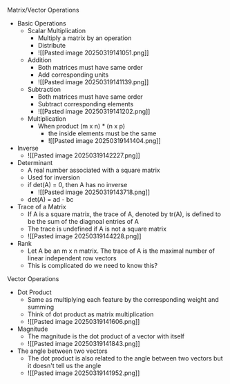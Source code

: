 Matrix/Vector Operations 
- Basic Operations 
	- Scalar Multiplication 
		- Multiply a matrix by an operation 
		- Distribute 
		- ![[Pasted image 20250319141051.png]]
	- Addition 
		- Both matrices must have same order 
		- Add corresponding units 
		- ![[Pasted image 20250319141139.png]]
	- Subtraction 
		- Both matrices must have same order
		- Subtract corresponding elements 
		- ![[Pasted image 20250319141202.png]]
	- Multiplication
		- When product (m x n) * (n x p)
			- the inside elements must be the same 
			- ![[Pasted image 20250319141404.png]]
- Inverse
	- ![[Pasted image 20250319142227.png]]
- Determinant 
	- A real number associated with a square matrix 
	- Used for inversion 
	- if det(A) = 0, then A has no inverse 
		- ![[Pasted image 20250319143718.png]]
	- det(A) = ad - bc
- Trace of a Matrix 
	- If A is a square matrix, the trace of A, denoted by tr(A), is defined to be the sum of the diagnoal entries of A 
	- The trace is undefined if A is not a square matrix 
	- ![[Pasted image 20250319144228.png]]
- Rank 
	- Let A be an m x n matrix. The trace of A is the maximal number of linear independent row vectors 
	- This is complicated do we need to know this?

Vector Operations 
- Dot Product 
	 - Same as multiplying each feature by the corresponding weight and summing 
	 - Think of dot product as matrix multiplication
	 - ![[Pasted image 20250319141606.png]]
- Magnitude
	- The magnitude is the dot product of a vector with itself
	- ![[Pasted image 20250319141843.png]]
- The angle between two vectors 
	- The dot product is also related to the angle between two vectors but it doesn't tell us the angle 
	- ![[Pasted image 20250319141952.png]]


